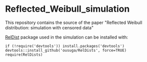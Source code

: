 # Reflected_Weibull_simulation

This repository contains the source of the paper "Reflected Weibull distribution: simulation with censored data"

[RelDist](https://github.com/ousuga/RelDists) package used in the simulation can be installed with:

```{r}
if (!require('devtools')) install.packages('devtools')
devtools::install_github('ousuga/RelDists', force=TRUE)
require(RelDists)
```

